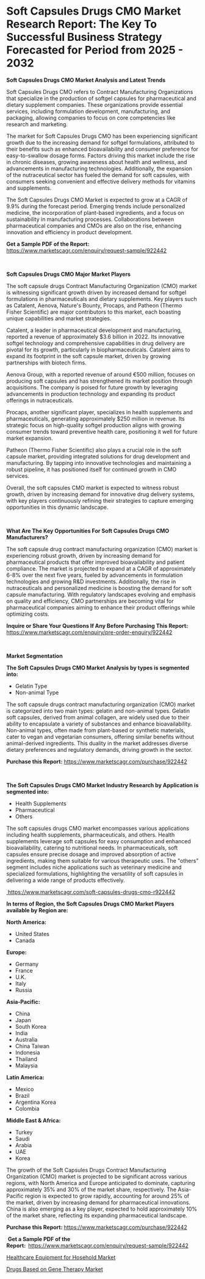 <p><h1>Soft Capsules Drugs CMO Market Research Report: The Key To Successful Business Strategy Forecasted for Period from 2025 - 2032</h1></p><p><strong>Soft Capsules Drugs CMO Market Analysis and Latest Trends</strong></p>
<p><p>Soft Capsules Drugs CMO refers to Contract Manufacturing Organizations that specialize in the production of softgel capsules for pharmaceutical and dietary supplement companies. These organizations provide essential services, including formulation development, manufacturing, and packaging, allowing companies to focus on core competencies like research and marketing. </p><p>The market for Soft Capsules Drugs CMO has been experiencing significant growth due to the increasing demand for softgel formulations, attributed to their benefits such as enhanced bioavailability and consumer preference for easy-to-swallow dosage forms. Factors driving this market include the rise in chronic diseases, growing awareness about health and wellness, and advancements in manufacturing technologies. Additionally, the expansion of the nutraceutical sector has fueled the demand for soft capsules, with consumers seeking convenient and effective delivery methods for vitamins and supplements.</p><p>The Soft Capsules Drugs CMO Market is expected to grow at a CAGR of 9.9% during the forecast period. Emerging trends include personalized medicine, the incorporation of plant-based ingredients, and a focus on sustainability in manufacturing processes. Collaborations between pharmaceutical companies and CMOs are also on the rise, enhancing innovation and efficiency in product development.</p></p>
<p><strong>Get a Sample PDF of the Report:&nbsp;</strong> <a href="https://www.marketscagr.com/enquiry/request-sample/922442?utm_campaign=1944&utm_medium=2&utm_source=Github&utm_content=ia&utm_term=07032025&utm_id=soft-capsules-drugs-cmo">https://www.marketscagr.com/enquiry/request-sample/922442</a></p>
<p>&nbsp;</p>
<p><strong>Soft Capsules Drugs CMO Major Market Players</strong></p>
<p><p>The soft capsule drugs Contract Manufacturing Organization (CMO) market is witnessing significant growth driven by increased demand for softgel formulations in pharmaceuticals and dietary supplements. Key players such as Catalent, Aenova, Nature's Bounty, Procaps, and Patheon (Thermo Fisher Scientific) are major contributors to this market, each boasting unique capabilities and market strategies.</p><p>Catalent, a leader in pharmaceutical development and manufacturing, reported a revenue of approximately $3.6 billion in 2022. Its innovative softgel technology and comprehensive capabilities in drug delivery are pivotal for its growth, particularly in biopharmaceuticals. Catalent aims to expand its footprint in the soft capsule market, driven by growing partnerships with biotech firms.</p><p>Aenova Group, with a reported revenue of around €500 million, focuses on producing soft capsules and has strengthened its market position through acquisitions. The company is poised for future growth by leveraging advancements in production technology and expanding its product offerings in nutraceuticals.</p><p>Procaps, another significant player, specializes in health supplements and pharmaceuticals, generating approximately $250 million in revenue. Its strategic focus on high-quality softgel production aligns with growing consumer trends toward preventive health care, positioning it well for future market expansion.</p><p>Patheon (Thermo Fisher Scientific) also plays a crucial role in the soft capsule market, providing integrated solutions for drug development and manufacturing. By tapping into innovative technologies and maintaining a robust pipeline, it has positioned itself for continued growth in CMO services.</p><p>Overall, the soft capsules CMO market is expected to witness robust growth, driven by increasing demand for innovative drug delivery systems, with key players continuously refining their strategies to capture emerging opportunities in this dynamic landscape.</p></p>
<p>&nbsp;</p>
<p><strong>What Are The Key Opportunities For Soft Capsules Drugs CMO Manufacturers?</strong></p>
<p><p>The soft capsule drug contract manufacturing organization (CMO) market is experiencing robust growth, driven by increasing demand for pharmaceutical products that offer improved bioavailability and patient compliance. The market is projected to expand at a CAGR of approximately 6-8% over the next five years, fueled by advancements in formulation technologies and growing R&D investments. Additionally, the rise in nutraceuticals and personalized medicine is boosting the demand for soft capsule manufacturing. With regulatory landscapes evolving and emphasis on quality and efficiency, CMO partnerships are becoming vital for pharmaceutical companies aiming to enhance their product offerings while optimizing costs.</p></p>
<p><strong>Inquire or Share Your Questions If Any Before Purchasing This Report:</strong> <a href="https://www.marketscagr.com/enquiry/pre-order-enquiry/922442?utm_campaign=1944&utm_medium=2&utm_source=Github&utm_content=ia&utm_term=07032025&utm_id=soft-capsules-drugs-cmo">https://www.marketscagr.com/enquiry/pre-order-enquiry/922442</a></p>
<p>&nbsp;</p>
<p><strong>Market Segmentation</strong></p>
<p><strong>The Soft Capsules Drugs CMO Market Analysis by types is segmented into:</strong></p>
<p><ul><li>Gelatin Type</li><li>Non-animal Type</li></ul></p>
<p><p>The soft capsule drugs contract manufacturing organization (CMO) market is categorized into two main types: gelatin and non-animal types. Gelatin soft capsules, derived from animal collagen, are widely used due to their ability to encapsulate a variety of substances and enhance bioavailability. Non-animal types, often made from plant-based or synthetic materials, cater to vegan and vegetarian consumers, offering similar benefits without animal-derived ingredients. This duality in the market addresses diverse dietary preferences and regulatory demands, driving growth in the sector.</p></p>
<p><strong>Purchase this Report:&nbsp;</strong><a href="https://www.marketscagr.com/purchase/922442?utm_campaign=1944&utm_medium=2&utm_source=Github&utm_content=ia&utm_term=07032025&utm_id=soft-capsules-drugs-cmo">https://www.marketscagr.com/purchase/922442</a></p>
<p>&nbsp;</p>
<p><strong>The Soft Capsules Drugs CMO Market Industry Research by Application is segmented into:</strong></p>
<p><ul><li>Health Supplements</li><li>Pharmaceutical</li><li>Others</li></ul></p>
<p><p>The soft capsules drugs CMO market encompasses various applications including health supplements, pharmaceuticals, and others. Health supplements leverage soft capsules for easy consumption and enhanced bioavailability, catering to nutritional needs. In pharmaceuticals, soft capsules ensure precise dosage and improved absorption of active ingredients, making them suitable for various therapeutic uses. The "others" segment includes niche applications such as veterinary medicine and specialized formulations, highlighting the versatility of soft capsules in delivering a wide range of products effectively.</p></p>
<p><a href="https://www.marketscagr.com/soft-capsules-drugs-cmo-r922442?utm_campaign=1944&utm_medium=2&utm_source=Github&utm_content=ia&utm_term=07032025&utm_id=soft-capsules-drugs-cmo">&nbsp;https://www.marketscagr.com/soft-capsules-drugs-cmo-r922442</a></p>
<p><strong>In terms of Region, the Soft Capsules Drugs CMO Market Players available by Region are:</strong></p>
<p>
    <p> <strong> North America: </strong>
        <ul>
            <li>United States</li>
            <li>Canada</li>
        </ul>
        </p> 
    <p> <strong> Europe: </strong>
        <ul>
            <li>Germany</li>
            <li>France</li>
            <li>U.K.</li>
            <li>Italy</li>
            <li>Russia</li>
        </ul>
        </p> 
    <p> <strong> Asia-Pacific: </strong>
        <ul>
            <li>China</li>
            <li>Japan</li>
            <li>South Korea</li>
            <li>India</li>
            <li>Australia</li>
            <li>China Taiwan</li>
            <li>Indonesia</li>
            <li>Thailand</li>
            <li>Malaysia</li>
        </ul>
        </p> 
    <p> <strong> Latin America: </strong>
        <ul>
            <li>Mexico</li>
            <li>Brazil</li>
            <li>Argentina Korea</li>
            <li>Colombia</li>
        </ul>
        </p> 
    <p> <strong> Middle East & Africa: </strong>
        <ul>
            <li>Turkey</li>
            <li>Saudi</li>
            <li>Arabia</li>
            <li>UAE</li>
            <li>Korea</li>
        </ul>
    </p>
    </p>
<p><p>The growth of the Soft Capsules Drugs Contract Manufacturing Organization (CMO) market is projected to be significant across various regions, with North America and Europe anticipated to dominate, capturing approximately 35% and 30% of the market share, respectively. The Asia-Pacific region is expected to grow rapidly, accounting for around 25% of the market, driven by increasing demand for pharmaceutical innovations. China is also emerging as a key player, expected to hold approximately 10% of the market share, reflecting its expanding pharmaceutical landscape.</p></p>
<p><strong>Purchase this Report: </strong><a href="https://www.marketscagr.com/purchase/922442?utm_campaign=1944&utm_medium=2&utm_source=Github&utm_content=ia&utm_term=07032025&utm_id=soft-capsules-drugs-cmo">https://www.marketscagr.com/purchase/922442</a></p>
<p>&nbsp;<strong>Get a Sample PDF of the Report:&nbsp;&nbsp;</strong><a href="https://www.marketscagr.com/enquiry/request-sample/922442?utm_campaign=1944&utm_medium=2&utm_source=Github&utm_content=ia&utm_term=07032025&utm_id=soft-capsules-drugs-cmo">https://www.marketscagr.com/enquiry/request-sample/922442</a></p>
<p><strong></strong></p>
<p><p><a href="https://github.com/perbetpereir/Market-Research-Report-List-1/blob/main/healthcare-equipment-for-hosehold-market.md?utm_campaign=1944&utm_medium=2&utm_source=Github&utm_content=ia&utm_term=07032025&utm_id=soft-capsules-drugs-cmo">Healthcare Equipment for Hosehold Market</a></p><p><a href="https://github.com/Chiragrp22/Market-Research-Report-List-7/blob/main/drugs-based-on-gene-therapy-market.md?utm_campaign=1944&utm_medium=2&utm_source=Github&utm_content=ia&utm_term=07032025&utm_id=soft-capsules-drugs-cmo">Drugs Based on Gene Therapy Market</a></p></p>